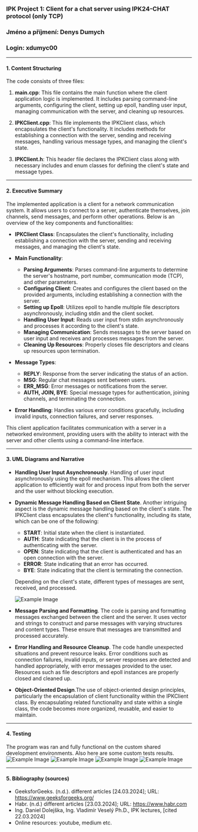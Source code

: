 ### IPK Project 1: Client for a chat server using IPK24-CHAT protocol (only TCP)
### Jméno a příjmení: Denys Dumych
### Login: xdumyc00

---

#### 1. Content Structuring

The code consists of three files:

1. **main.cpp**: This file contains the main function where the client application logic is implemented. It includes parsing command-line arguments, configuring the client, setting up epoll, handling user input, managing communication with the server, and cleaning up resources.

2. **IPKClient.cpp**: This file implements the IPKClient class, which encapsulates the client's functionality. It includes methods for establishing a connection with the server, sending and receiving messages, handling various message types, and managing the client's state.

3. **IPKClient.h**: This header file declares the IPKClient class along with necessary includes and enum classes for defining the client's state and message types.

---

#### 2. Executive Summary

The implemented application is a client for a network communication system. It allows users to connect to a server, authenticate themselves, join channels, send messages, and perform other operations. Below is an overview of the key components and functionalities:

- **IPKClient Class**: Encapsulates the client's functionality, including establishing a connection with the server, sending and receiving messages, and managing the client's state.

- **Main Functionality**:
    - **Parsing Arguments**: Parses command-line arguments to determine the server's hostname, port number, communication mode (TCP), and other parameters.
    - **Configuring Client**: Creates and configures the client based on the provided arguments, including establishing a connection with the server.
    - **Setting up Epoll**: Utilizes epoll to handle multiple file descriptors asynchronously, including stdin and the client socket.
    - **Handling User Input**: Reads user input from stdin asynchronously and processes it according to the client's state.
    - **Managing Communication**: Sends messages to the server based on user input and receives and processes messages from the server.
    - **Cleaning Up Resources**: Properly closes file descriptors and cleans up resources upon termination.

- **Message Types**:
    - **REPLY**: Response from the server indicating the status of an action.
    - **MSG**: Regular chat messages sent between users.
    - **ERR_MSG**: Error messages or notifications from the server.
    - **AUTH, JOIN, BYE**: Special message types for authentication, joining channels, and terminating the connection.

- **Error Handling**: Handles various error conditions gracefully, including invalid inputs, connection failures, and server responses.

This client application facilitates communication with a server in a networked environment, providing users with the ability to interact with the server and other clients using a command-line interface.

---

#### 3. UML Diagrams and Narrative
- **Handling User Input Asynchronously**. Handling of user input asynchronously using the epoll mechanism. This allows the client application to efficiently wait for and process input from both the server and the user without blocking execution.

- **Dynamic Message Handling Based on Client State**. Another intriguing aspect is the dynamic message handling based on the client's state. The IPKClient class encapsulates the client's functionality, including its state, which can be one of the following:
  - **START**: Initial state when the client is instantiated.
  - **AUTH**: State indicating that the client is in the process of authenticating with the server.
  - **OPEN**: State indicating that the client is authenticated and has an open connection with the server.
  - **ERROR**: State indicating that an error has occurred.
  - **BYE**: State indicating that the client is terminating the connection.

  Depending on the client's state, different types of messages are sent, received, and processed.

  ![Example Image](./docs/diagram.jpg)

- **Message Parsing and Formatting**. The code is parsing and formatting messages exchanged between the client and the server. It uses vector and strings to construct and parse messages with varying structures and content types. These ensure that messages are transmitted and processed accurately.

- **Error Handling and Resource Cleanup**. The code handle unexpected situations and prevent resource leaks. Error conditions such as connection failures, invalid inputs, or server responses are detected and handled appropriately, with error messages provided to the user. Resources such as file descriptors and epoll instances are properly closed and cleaned up.

- **Object-Oriented Design**.The use of object-oriented design principles, particularly the encapsulation of client functionality within the IPKClient class. By encapsulating related functionality and state within a single class, the code becomes more organized, reusable, and easier to maintain.

---

#### 4. Testing
The program was ran and fully functional on the custom shared development environments.
Also here are some custom tests results.
![Example Image](./docs/tests_1.png)
![Example Image](./docs/tests_2.png)
![Example Image](./docs/tests_3.png)
![Example Image](./docs/tests_4.png)

---

#### 5. Bibliography (sources)

* GeeksforGeeks. (n.d.). different articles [24.03.2024]; URL: https://www.geeksforgeeks.org/
* Habr. (n.d.) different articles [23.03.2024]; URL: https://www.habr.com
* Ing. Daniel Dolejška, Ing. Vladimír Veselý Ph.D., IPK lectures, [cited 22.03.2024]
* Online resources: youtube, medium etc.
